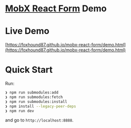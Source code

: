 # [MobX React Form](https://github.com/foxhound87/mobx-react-form) Demo

# Live Demo

[https://foxhound87.github.io/mobx-react-form/demo.html](https://foxhound87.github.io/mobx-react-form/demo.html)

# Quick Start

Run:

```bash
❯ npm run submodules:add
❯ npm run submodules:fetch
❯ npm run submodules:install
❯ npm install --legacy-peer-deps
❯ npm run dev
```

and go to `http://localhost:8888`.